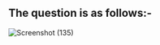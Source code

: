 
##  The question is as follows:-
![Screenshot (135)](https://user-images.githubusercontent.com/44902363/83975331-f6003100-a910-11ea-8d2f-14ec4f2b1766.png)
